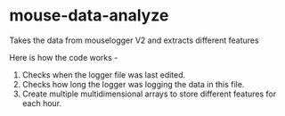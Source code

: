 # mouse-data-analyze
Takes the data from mouselogger V2 and extracts different features

Here is how the code works -

1. Checks when the logger file was last edited.
2. Checks how long the logger was logging the data in this file.
3. Create multiple multidimensional arrays to store different features for each hour.  
